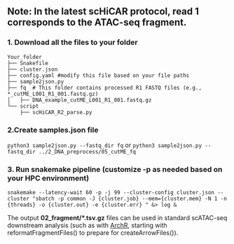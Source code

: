 ## Note: In the latest scHiCAR protocol, read 1 corresponds to the ATAC-seq fragment.
### 1. Download all the files to your folder
```
Your_folder
├── Snakefile
├── cluster.json
├── config.yaml #modify this file based on your file paths
├── sample2json.py
├── fq  # This folder contains processed R1 FASTQ files (e.g., *_cutME_L001_R1_001.fastq.gz)
│   ├── DNA_example_cutME_L001_R1_001.fastq.gz
└── script
    ├── scHiCAR_R2_parse.py
```

### 2.Create samples.json file

`python3 sample2json.py --fastq_dir fq` or `python3 sample2json.py --fastq_dir ../2_DNA_preprocess/05_cutME_fq`

### 3. Run snakemake pipeline (customize -p as needed based on your HPC environment)

`snakemake --latency-wait 60 -p -j 99 --cluster-config cluster.json --cluster "sbatch -p common -J {cluster.job} --mem={cluster.mem} -N 1 -n {threads} -o {cluster.out} -e {cluster.err} " &> log &`

The output **02_fragment/*.tsv.gz** files can be used in standard scATAC-seq downstream analysis (such as with [ArchR]([https://www.archrproject.com/bookdown/creating-arrow-files.html](https://www.archrproject.com/articles/Articles/tutorial.html)), starting with reformatFragmentFiles() to prepare for createArrowFiles()).
